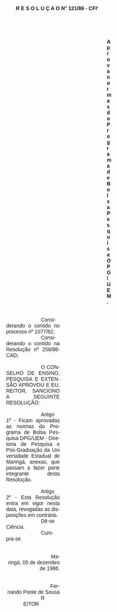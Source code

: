<body lang=PT-BR style='tab-interval:36.0pt'>

<div class=Section1>

<p class=MsoNormal align=center style='text-align:center'><b style='mso-bidi-font-weight:
normal'><span style='font-family:Arial;mso-no-proof:yes'>R E S O L U Ç A O N°
121/86 - CFI'<o:p></o:p></span></b></p>

<p class=MsoNormal><b style='mso-bidi-font-weight:normal'><span
style='font-family:Arial;mso-no-proof:yes'><o:p>&nbsp;</o:p></span></b></p>

<p class=MsoNormal><b style='mso-bidi-font-weight:normal'><span
style='font-family:Arial;mso-no-proof:yes'><o:p>&nbsp;</o:p></span></b></p>

<p class=MsoNormal style='margin-top:0cm;margin-right:183.45pt;margin-bottom:
0cm;margin-left:290.6pt;margin-bottom:.0001pt'><b style='mso-bidi-font-weight:
normal'><span style='font-family:Arial;mso-no-proof:yes'>Aprova normas do
Programa de Bolsa Pesquisa OPG/UEM.<o:p></o:p></span></b></p>

<p class=MsoNormal style='margin-top:0cm;margin-right:183.45pt;margin-bottom:
0cm;margin-left:3.0cm;margin-bottom:.0001pt;text-indent:70.9pt'><span
style='font-family:Arial;mso-no-proof:yes'><o:p>&nbsp;</o:p></span></p>

<p class=MsoNormal style='margin-top:0cm;margin-right:183.45pt;margin-bottom:
0cm;margin-left:3.0cm;margin-bottom:.0001pt;text-indent:70.9pt'><span
style='font-family:Arial;mso-no-proof:yes'><o:p>&nbsp;</o:p></span></p>

<p class=MsoNormal style='margin-top:0cm;margin-right:183.45pt;margin-bottom:
0cm;margin-left:3.0cm;margin-bottom:.0001pt;text-align:justify;text-indent:
70.9pt'><span style='font-family:Arial;mso-no-proof:yes'>Considerando o contido
no processo nº 1077/82;<o:p></o:p></span></p>

<p class=MsoNormal style='margin-top:0cm;margin-right:183.45pt;margin-bottom:
0cm;margin-left:3.0cm;margin-bottom:.0001pt;text-align:justify;text-indent:
70.9pt'><span style='font-family:Arial;mso-no-proof:yes'>Considerando o contido
na Resolução nº 258/86-CAD;<o:p></o:p></span></p>

<p class=MsoNormal style='margin-top:0cm;margin-right:183.45pt;margin-bottom:
0cm;margin-left:3.0cm;margin-bottom:.0001pt;text-align:justify;text-indent:
70.9pt'><span style='font-family:Arial;mso-no-proof:yes'><o:p>&nbsp;</o:p></span></p>

<p class=MsoNormal style='margin-top:0cm;margin-right:183.45pt;margin-bottom:
0cm;margin-left:3.0cm;margin-bottom:.0001pt;text-align:justify;text-indent:
70.9pt'><span style='font-family:Arial;mso-no-proof:yes'>O CONSELHO DE ENSINO, PESQUISA
E EXTENSÃO APROVOU E EU, REITOR, SANCIONO A SEGUINTE RESOLUÇÃO:<o:p></o:p></span></p>

<p class=MsoNormal style='margin-top:0cm;margin-right:183.45pt;margin-bottom:
0cm;margin-left:3.0cm;margin-bottom:.0001pt;text-align:justify;text-indent:
70.9pt'><span style='font-family:Arial;mso-no-proof:yes'><o:p>&nbsp;</o:p></span></p>

<p class=MsoNormal style='margin-top:0cm;margin-right:183.45pt;margin-bottom:
0cm;margin-left:3.0cm;margin-bottom:.0001pt;text-align:justify;text-indent:
70.9pt'><span style='font-family:Arial;mso-no-proof:yes'>Artigo 1º - Ficam
aprovadas as normas do Programa de Bolsa Pesquisa DPG/UEM - Diretoria de
Pesquisa e Pós-Graduação da Uni versidade Estadual de Maringá, anexas, que
passam a fazer parte integrante desta Resolução.<o:p></o:p></span></p>

<p class=MsoNormal style='margin-top:0cm;margin-right:183.45pt;margin-bottom:
0cm;margin-left:3.0cm;margin-bottom:.0001pt;text-align:justify;text-indent:
70.9pt'><span style='font-family:Arial;mso-no-proof:yes'><o:p>&nbsp;</o:p></span></p>

<p class=MsoNormal style='margin-top:0cm;margin-right:183.45pt;margin-bottom:
0cm;margin-left:3.0cm;margin-bottom:.0001pt;text-align:justify;text-indent:
70.9pt'><span style='font-family:Arial;mso-no-proof:yes'>Artigo 2º - Esta
Resolução entra em vigor nesta data, revogadas as disposições em contrário.<o:p></o:p></span></p>

<p class=MsoNormal style='margin-top:0cm;margin-right:183.45pt;margin-bottom:
0cm;margin-left:3.0cm;margin-bottom:.0001pt;text-align:justify;text-indent:
70.9pt'><span style='font-family:Arial;mso-no-proof:yes'>Dê-se Ciência.<o:p></o:p></span></p>

<p class=MsoNormal style='margin-top:0cm;margin-right:183.45pt;margin-bottom:
0cm;margin-left:3.0cm;margin-bottom:.0001pt;text-align:justify;text-indent:
70.9pt'><span style='font-family:Arial;mso-no-proof:yes'>Cumpra-se.<o:p></o:p></span></p>

<p class=MsoNormal style='margin-top:0cm;margin-right:183.45pt;margin-bottom:
0cm;margin-left:3.0cm;margin-bottom:.0001pt;text-align:justify;text-indent:
70.9pt'><span style='font-family:Arial;mso-no-proof:yes'><o:p>&nbsp;</o:p></span></p>

<p class=MsoNormal style='margin-top:0cm;margin-right:183.45pt;margin-bottom:
0cm;margin-left:3.0cm;margin-bottom:.0001pt;text-align:justify;text-indent:
70.9pt'><span style='font-family:Arial;mso-no-proof:yes'><o:p>&nbsp;</o:p></span></p>

<p class=MsoNormal align=right style='margin-top:0cm;margin-right:183.45pt;
margin-bottom:0cm;margin-left:3.0cm;margin-bottom:.0001pt;text-align:right;
text-indent:70.9pt'><span style='font-family:Arial;mso-no-proof:yes'>Maringá,
05 de dezembro de 1986.<o:p></o:p></span></p>

<p class=MsoNormal align=right style='margin-top:0cm;margin-right:183.45pt;
margin-bottom:0cm;margin-left:3.0cm;margin-bottom:.0001pt;text-align:right;
text-indent:70.9pt'><span style='font-family:Arial;mso-no-proof:yes'><o:p>&nbsp;</o:p></span></p>

<p class=MsoNormal align=right style='margin-top:0cm;margin-right:183.45pt;
margin-bottom:0cm;margin-left:3.0cm;margin-bottom:.0001pt;text-align:right;
text-indent:70.9pt'><span style='font-family:Arial;mso-no-proof:yes'><o:p>&nbsp;</o:p></span></p>

<p class=MsoNormal align=right style='margin-top:0cm;margin-right:183.45pt;
margin-bottom:0cm;margin-left:3.0cm;margin-bottom:.0001pt;text-align:right;
text-indent:70.9pt'><span style='font-family:Arial;mso-no-proof:yes'>Fernando
Ponte de Sousa<o:p></o:p></span></p>

<p class=MsoNormal align=right style='margin-top:0cm;margin-right:225.95pt;
margin-bottom:0cm;margin-left:3.0cm;margin-bottom:.0001pt;text-align:right;
text-indent:70.9pt'><span style='font-family:Arial;mso-no-proof:yes'>REITOR<o:p></o:p></span></p>

<p class=MsoNormal><span style='mso-no-proof:yes'><o:p>&nbsp;</o:p></span></p>

</div>

</body>
